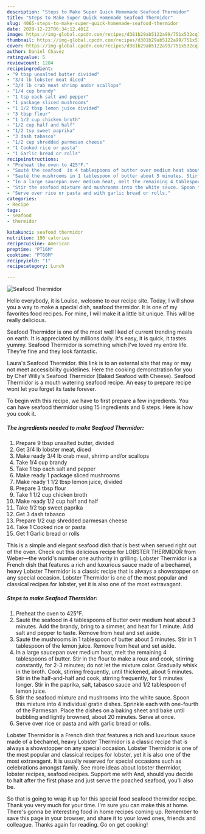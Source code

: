 ```yaml
---
description: "Steps to Make Super Quick Homemade Seafood Thermidor"
title: "Steps to Make Super Quick Homemade Seafood Thermidor"
slug: 4065-steps-to-make-super-quick-homemade-seafood-thermidor
date: 2020-12-22T06:34:12.401Z
image: https://img-global.cpcdn.com/recipes/d381b29ab5122a99/751x532cq70/seafood-thermidor-recipe-main-photo.jpg
thumbnail: https://img-global.cpcdn.com/recipes/d381b29ab5122a99/751x532cq70/seafood-thermidor-recipe-main-photo.jpg
cover: https://img-global.cpcdn.com/recipes/d381b29ab5122a99/751x532cq70/seafood-thermidor-recipe-main-photo.jpg
author: Daniel Chavez
ratingvalue: 5
reviewcount: 1284
recipeingredient:
- "9 tbsp unsalted butter divided"
- "3/4 lb lobster meat diced"
- "3/4 lb crab meat shrimp andor scallops"
- "1/4 cup brandy"
- "1 tsp each salt and pepper"
- "1 package sliced mushrooms"
- "1 1/2 tbsp lemon juice divided"
- "3 tbsp flour"
- "1 1/2 cup chicken broth"
- "1/2 cup half and half"
- "1/2 tsp sweet paprika"
- "3 dash tabasco"
- "1/2 cup shredded parmesan cheese"
- "1 Cooked rice or pasta"
- "1 Garlic bread or rolls"
recipeinstructions:
- "Preheat the oven to 425°F."
- "Sauté the seafood  in 4 tablespoons of butter over medium heat about 3 minutes. Add the brandy, bring to a simmer, and heat for 1 minute. Add salt and pepper to taste. Remove from heat and set aside."
- "Sauté the mushrooms in 1 tablespoon of butter about 5 minutes. Stir in 1 tablespoon of the lemon juice. Remove from heat and set aside."
- "In a large saucepan over medium heat, melt the remaining 4 tablespoons of butter. Stir in the flour to make a roux and cook, stirring constantly, for 2-3 minutes; do not let the mixture color. Gradually whisk in the broth. Cook, stirring frequently, until thickened, about 5 minutes. Stir in the half-and-half and cook, stirring frequently, for 5 minutes longer. Stir in the paprika, salt, tabasco sauce and 1/2 tablespoon of lemon juice."
- "Stir the seafood mixture and mushrooms into the white sauce. Spoon this mixture into 4 individual gratin dishes. Sprinkle each with one-fourth of the Parmesan. Place the dishes on a baking sheet and bake until bubbling and lightly browned, about 20 minutes. Serve at once."
- "Serve over rice or pasta and with garlic bread or rolls."
categories:
- Recipe
tags:
- seafood
- thermidor

katakunci: seafood thermidor 
nutrition: 190 calories
recipecuisine: American
preptime: "PT16M"
cooktime: "PT60M"
recipeyield: "1"
recipecategory: Lunch

---
```



![Seafood Thermidor](https://img-global.cpcdn.com/recipes/d381b29ab5122a99/751x532cq70/seafood-thermidor-recipe-main-photo.jpg)

Hello everybody, it is Louise, welcome to our recipe site. Today, I will show you a way to make a special dish, seafood thermidor. It is one of my favorites food recipes. For mine, I will make it a little bit unique. This will be really delicious.

Seafood Thermidor is one of the most well liked of current trending meals on earth. It is appreciated by millions daily. It's easy, it is quick, it tastes yummy. Seafood Thermidor is something which I've loved my entire life. They're fine and they look fantastic.

Laura&#39;s Seafood Thermidor. this link is to an external site that may or may not meet accessibility guidelines. Here the cooking demonstration for you by Chef Willy&#39;s Seafood Thermidor (Baked Seafood with Cheese). Seafood Thermidor is a mouth watering seafood recipe. An easy to prepare recipe wont let you forget its taste forever.


To begin with this recipe, we have to first prepare a few ingredients. You can have seafood thermidor using 15 ingredients and 6 steps. Here is how you cook it.

<!--inarticleads1-->

##### The ingredients needed to make Seafood Thermidor:

1. Prepare 9 tbsp unsalted butter, divided
1. Get 3/4 lb lobster meat, diced
1. Make ready 3/4 lb crab meat, shrimp and/or scallops
1. Take 1/4 cup brandy
1. Take 1 tsp each salt and pepper
1. Make ready 1 package sliced mushrooms
1. Make ready 1 1/2 tbsp lemon juice, divided
1. Prepare 3 tbsp flour
1. Take 1 1/2 cup chicken broth
1. Make ready 1/2 cup half and half
1. Take 1/2 tsp sweet paprika
1. Get 3 dash tabasco
1. Prepare 1/2 cup shredded parmesan cheese
1. Take 1 Cooked rice or pasta
1. Get 1 Garlic bread or rolls


This is a simple and elegant seafood dish that is best when served right out of the oven. Check out this delicious recipe for LOBSTER THERMIDOR from Weber—the world&#39;s number one authority in grilling. Lobster Thermidor is a French dish that features a rich and luxurious sauce made of a bechamel, heavy Lobster Thermidor is a classic recipe that is always a showstopper on any special occasion. Lobster Thermidor is one of the most popular and classical recipes for lobster, yet it is also one of the most extravagant. 

<!--inarticleads2-->

##### Steps to make Seafood Thermidor:

1. Preheat the oven to 425°F.
1. Sauté the seafood  in 4 tablespoons of butter over medium heat about 3 minutes. Add the brandy, bring to a simmer, and heat for 1 minute. Add salt and pepper to taste. Remove from heat and set aside.
1. Sauté the mushrooms in 1 tablespoon of butter about 5 minutes. Stir in 1 tablespoon of the lemon juice. Remove from heat and set aside.
1. In a large saucepan over medium heat, melt the remaining 4 tablespoons of butter. Stir in the flour to make a roux and cook, stirring constantly, for 2-3 minutes; do not let the mixture color. Gradually whisk in the broth. Cook, stirring frequently, until thickened, about 5 minutes. Stir in the half-and-half and cook, stirring frequently, for 5 minutes longer. Stir in the paprika, salt, tabasco sauce and 1/2 tablespoon of lemon juice.
1. Stir the seafood mixture and mushrooms into the white sauce. Spoon this mixture into 4 individual gratin dishes. Sprinkle each with one-fourth of the Parmesan. Place the dishes on a baking sheet and bake until bubbling and lightly browned, about 20 minutes. Serve at once.
1. Serve over rice or pasta and with garlic bread or rolls.


Lobster Thermidor is a French dish that features a rich and luxurious sauce made of a bechamel, heavy Lobster Thermidor is a classic recipe that is always a showstopper on any special occasion. Lobster Thermidor is one of the most popular and classical recipes for lobster, yet it is also one of the most extravagant. It is usually reserved for special occasions such as celebrations amongst family. See more ideas about lobster thermidor, lobster recipes, seafood recipes. Support me with And, should you decide to halt after the first phase and just serve the poached seafood, you&#39;ll also be. 

So that is going to wrap it up for this special food seafood thermidor recipe. Thank you very much for your time. I'm sure you can make this at home. There's gonna be interesting food in home recipes coming up. Remember to save this page in your browser, and share it to your loved ones, friends and colleague. Thanks again for reading. Go on get cooking!
